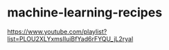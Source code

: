 # machine-learning-recipes

https://www.youtube.com/playlist?list=PLOU2XLYxmsIIuiBfYad6rFYQU_jL2ryal
